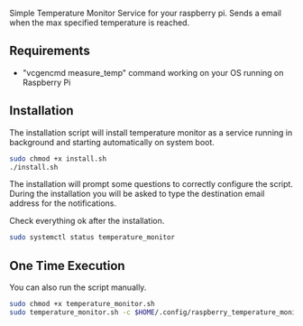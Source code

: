 Simple Temperature Monitor Service for your raspberry pi. Sends a email when the max specified temperature is reached. 

## Requirements

- "vcgencmd measure_temp" command working on your OS running on Raspberry Pi



## Installation

The installation script will install temperature monitor as a service running in background and starting automatically on system boot.

```bash
sudo chmod +x install.sh
./install.sh
```

The installation will prompt some questions to correctly configure the script. During the installation you will be asked to type the destination email address for the notifications.

Check everything ok after the installation.

```bash
sudo systemctl status temperature_monitor
```



## One Time Execution

You can also run the script manually.

```bash
sudo chmod +x temperature_monitor.sh
sudo temperature_monitor.sh -c $HOME/.config/raspberry_temperature_monitor
```



